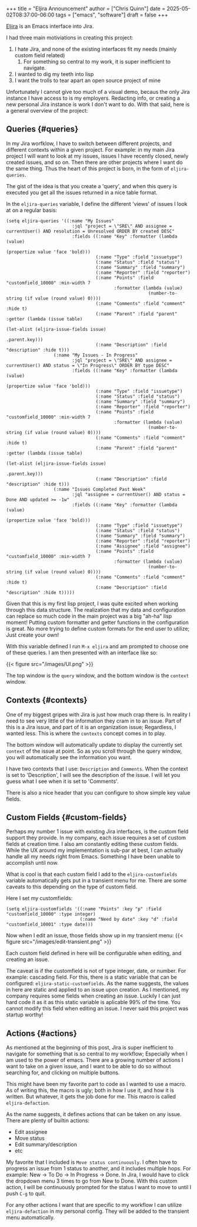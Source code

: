 +++
title = "Eljira Announcement"
author = ["Chris Quinn"]
date = 2025-05-02T08:37:00-06:00
tags = ["emacs", "software"]
draft = false
+++

[Eljira](https://github.com/sawwheet/eljira) is an Emacs interface into Jira.

I had three main motiviations in creating this project:

1.  I hate Jira, and none of the existing interfaces fit my needs (mainly custom field related)
    1.  For something so central to my work, it is super inefficient to navigate.
2.  I wanted to dig my teeth into lisp
3.  I want the trolls to tear apart an open source project of mine

Unfortunately I cannot give too much of a visual demo, becaus the only Jira instance I have access
to is my employers. Redacting info, or creating a new personal Jira instance is work I don't want to
do. With that said, here is a general overview of the project:


## Queries {#queries}

In my Jira worfklow, I have to switch between different projects, and different contexts within a
given project. For example: in my main Jira project I will want to look at my issues, issues I have recently
closed, newly created issues, and so on. Then there are other projects where I want do the same
thing. Thus the heart of this project is born, in the form of `eljira-queries`.

The gist of the idea is that you create a 'query', and when this query is executed you get all the
issues returned in a nice table format.

In the `eljira-queries` variable, I define the different 'views' of issues I look at on a regular basis:

```emacs-lisp
(setq eljira-queries '((:name "My Issues"
                         :jql "project = \"SRE\" AND assignee = currentUser() AND resolution = Unresolved ORDER BY created DESC"
                         :fields ((:name "Key" :formatter (lambda (value)
                                                            (propertize value 'face 'bold)))
                                  (:name "Type" :field "issuetype")
                                  (:name "Status" :field "status")
                                  (:name "Summary" :field "summary")
                                  (:name "Reporter" :field "reporter")
                                  (:name "Points" :field "customfield_10000" :min-width 7
                                         :formatter (lambda (value)
                                                      (number-to-string (if value (round value) 0))))
                                  (:name "Comments" :field "comment" :hide t)
                                  (:name "Parent" :field "parent" :getter (lambda (issue table)
                                                                            (let-alist (eljira-issue-fields issue)
                                                                              .parent.key)))
                                  (:name "Description" :field "description" :hide t)))
                  (:name "My Issues - In Progress"
                         :jql "project = \"SRE\" AND assignee = currentUser() AND status = \"In Progress\" ORDER BY type DESC"
                         :fields ((:name "Key" :formatter (lambda (value)
                                                            (propertize value 'face 'bold)))
                                  (:name "Type" :field "issuetype")
                                  (:name "Status" :field "status")
                                  (:name "Summary" :field "summary")
                                  (:name "Reporter" :field "reporter")
                                  (:name "Points" :field "customfield_10000" :min-width 7
                                         :formatter (lambda (value)
                                                      (number-to-string (if value (round value) 0))))
                                  (:name "Comments" :field "comment" :hide t)
                                  (:name "Parent" :field "parent" :getter (lambda (issue table)
                                                                            (let-alist (eljira-issue-fields issue)
                                                                              .parent.key)))
                                  (:name "Description" :field "description" :hide t)))
                  (:name "Issues Completed Past Week"
                         :jql "assignee = currentUser() AND status = Done AND updated >= -1w"
                         :fields ((:name "Key" :formatter (lambda (value)
                                                            (propertize value 'face 'bold)))
                                  (:name "Type" :field "issuetype")
                                  (:name "Status" :field "status")
                                  (:name "Summary" :field "summary")
                                  (:name "Reporter" :field "reporter")
                                  (:name "Assignee" :field "assignee")
                                  (:name "Points" :field "customfield_10000" :min-width 7
                                         :formatter (lambda (value)
                                                      (number-to-string (if value (round value) 0))))
                                  (:name "Comments" :field "comment" :hide t)
                                  (:name "Description" :field "description" :hide t)))))
```

Given that this is my first lisp project, I was quite excited when working through this data
structure. The realization that my data and configuration can replace so much code in the main
project was a big "ah-ha" lisp moment! Putting custom formatter and getter functions in the
configuration is great. No more trying to define custom formats for the end user to utilize; Just
create your own!

With this variable defined I run `M-x eljira` and am prompted to choose one of these queries. I am
then presented with an interface like so:

{{< figure src="/images/UI.png" >}}

The top window is the `query` window, and the bottom window is the `context` window.


## Contexts {#contexts}

One of my biggest gripes with Jira is just how much crap there is. In reality I need to see very
little of the information they cram in to an issue. Part of this is a Jira issue, and part of it is
an organization issue; Regardless, I wanted less. This is where the `contexts` concept comes in to
play.

The bottom window will automatically update to display the currently set `context` of the issue at
point. So as you scroll through the query window, you will automatically see the information you
want.

I have two contexts that I use: `Description` and `Comments`. When the context is set to
'Description', I will see the description of the issue. I will let you guess what I see when it is
set to 'Comments'.

There is also a nice header that you can configure to show simple key value fields.


## Custom Fields {#custom-fields}

Perhaps my number 1 issue with existing Jira interfaces, is the custom field support they
provide. In my company, each issue requires a set of custom fields at creation time. I also am
constantly editing these custom fields. While the UX around my implementation is sub-par at best, I
can actually handle all my needs right from Emacs. Something I have been unable to accomplish until
now.

What is cool is that each custom field I add to the `eljira-customfields` variable automatically gets
put in a transient menu for me. There are some caveats to this depending on the type of custom
field.

Here I set my customfields:

```emacs-lisp
(setq eljira-customfields '((:name "Points" :key "p" :field "customfield_10000" :type integer)
                            (:name "Need by date" :key "d" :field "customfield_10001" :type date)))
```

Now when I edit an issue, those fields show up in my transient menu:
{{< figure src="/images/edit-transient.png" >}}

Each custom field defined in here will be configurable when editing, and creating an issue.

The caveat is if the customfield is not of type integer, date, or number. For example: cascading
field. For this, there is a static variable that can be configured: `eljira-static-customfields`. As
the name suggests, the values in here are static and applied to an issue upon creation. As I
mentioned, my company requires some fields when creating an issue. Luckily I can just hard code it
as it as this static variable is aplicable 99% of the time. You cannot modify this field when
editing an issue. I never said this project was startup worthy!


## Actions {#actions}

As mentioned at the beginning of this post, Jira is super inefficient to navigate for something that
is so central to my workflow; Especially when I am used to the power of emacs. There are a growing
number of actions I want to take on a given issue, and I want to be able to do so without searching
for, and clicking on multiple buttons.

This might have been my favorite part to code as I wanted to use a macro. As of writing this, the
macro is ugly; both in how I use it, and how it is written. But whatever, it gets the job done for
me. This macro is called `eljira-defaction`.

As the name suggests, it defines actions that can be taken on any issue. There are plenty of builtin
actions:

-   Edit assignee
-   Move status
-   Edit summary/description
-   etc

My favorite that I included is `Move status continuously`. I often have to progress an issue from 1
status to another, and it includes multiple hops. For example: New -&gt; To Do -&gt; In Progress -&gt; Done.
In Jira, I would have to click the dropdown menu 3 times to go from New to Done. With this custom
action, I will be continuously prompted for the status I want to move to until I push `C-g` to quit.

For any other actions I want that are specific to my workflow I can utilize `eljira-defaction` in my
personal config. They will be added to the transient menu automatically.
